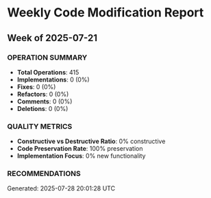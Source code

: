 # Weekly Code Modification Report
## Week of 2025-07-21

### OPERATION SUMMARY
- **Total Operations**: 415
- **Implementations**: 0 (0%)
- **Fixes**: 0 (0%)
- **Refactors**: 0 (0%)
- **Comments**: 0 (0%)
- **Deletions**: 0 (0%)

### QUALITY METRICS
- **Constructive vs Destructive Ratio**: 0% constructive
- **Code Preservation Rate**: 100% preservation
- **Implementation Focus**: 0% new functionality

### RECOMMENDATIONS




Generated: 2025-07-28 20:01:28 UTC
